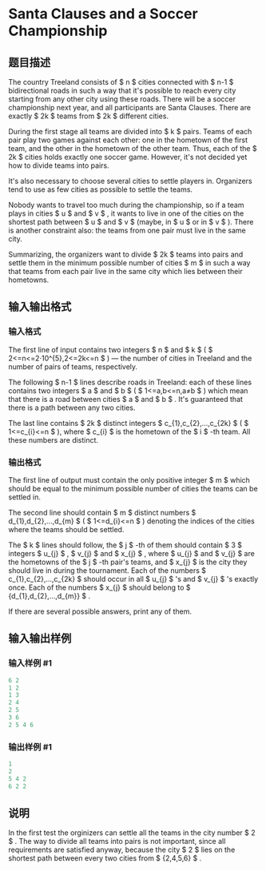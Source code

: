 # Santa Clauses and a Soccer Championship

## 题目描述

The country Treeland consists of $ n $ cities connected with $ n-1 $ bidirectional roads in such a way that it's possible to reach every city starting from any other city using these roads. There will be a soccer championship next year, and all participants are Santa Clauses. There are exactly $ 2k $ teams from $ 2k $ different cities.

During the first stage all teams are divided into $ k $ pairs. Teams of each pair play two games against each other: one in the hometown of the first team, and the other in the hometown of the other team. Thus, each of the $ 2k $ cities holds exactly one soccer game. However, it's not decided yet how to divide teams into pairs.

It's also necessary to choose several cities to settle players in. Organizers tend to use as few cities as possible to settle the teams.

Nobody wants to travel too much during the championship, so if a team plays in cities $ u $ and $ v $ , it wants to live in one of the cities on the shortest path between $ u $ and $ v $ (maybe, in $ u $ or in $ v $ ). There is another constraint also: the teams from one pair must live in the same city.

Summarizing, the organizers want to divide $ 2k $ teams into pairs and settle them in the minimum possible number of cities $ m $ in such a way that teams from each pair live in the same city which lies between their hometowns.

## 输入输出格式

### 输入格式

The first line of input contains two integers $ n $ and $ k $ ( $ 2<=n<=2·10^{5},2<=2k<=n $ ) — the number of cities in Treeland and the number of pairs of teams, respectively.

The following $ n-1 $ lines describe roads in Treeland: each of these lines contains two integers $ a $ and $ b $ ( $ 1<=a,b<=n,a≠b $ ) which mean that there is a road between cities $ a $ and $ b $ . It's guaranteed that there is a path between any two cities.

The last line contains $ 2k $ distinct integers $ c_{1},c_{2},...,c_{2k} $ ( $ 1<=c_{i}<=n $ ), where $ c_{i} $ is the hometown of the $ i $ -th team. All these numbers are distinct.

### 输出格式

The first line of output must contain the only positive integer $ m $ which should be equal to the minimum possible number of cities the teams can be settled in.

The second line should contain $ m $ distinct numbers $ d_{1},d_{2},...,d_{m} $ ( $ 1<=d_{i}<=n $ ) denoting the indices of the cities where the teams should be settled.

The $ k $ lines should follow, the $ j $ -th of them should contain $ 3 $ integers $ u_{j} $ , $ v_{j} $ and $ x_{j} $ , where $ u_{j} $ and $ v_{j} $ are the hometowns of the $ j $ -th pair's teams, and $ x_{j} $ is the city they should live in during the tournament. Each of the numbers $ c_{1},c_{2},...,c_{2k} $ should occur in all $ u_{j} $ 's and $ v_{j} $ 's exactly once. Each of the numbers $ x_{j} $ should belong to $ {d_{1},d_{2},...,d_{m}} $ .

If there are several possible answers, print any of them.

## 输入输出样例

### 输入样例 #1

```cpp
6 2
1 2
1 3
2 4
2 5
3 6
2 5 4 6

```
### 输出样例 #1

```cpp
1
2
5 4 2
6 2 2

```
## 说明

In the first test the orginizers can settle all the teams in the city number $ 2 $ . The way to divide all teams into pairs is not important, since all requirements are satisfied anyway, because the city $ 2 $ lies on the shortest path between every two cities from $ {2,4,5,6} $ .

